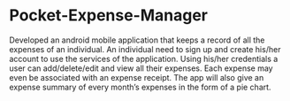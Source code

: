 # Pocket-Expense-Manager
 Developed an android mobile application that keeps a record of all the expenses of an individual. An individual need to sign up and create his/her account to use the services of the application. Using his/her credentials a user can add/delete/edit and view all their expenses. Each expense may even be associated with an expense receipt. The app will also give an expense summary of every month’s expenses in the form of a pie chart.    
